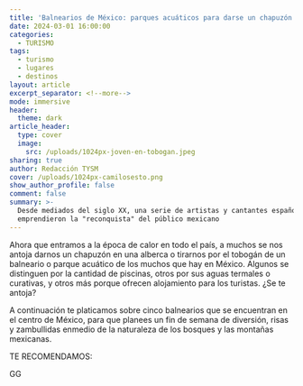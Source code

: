```yaml
---
title: 'Balnearios de México: parques acuáticos para darse un chapuzón'
date: 2024-03-01 16:00:00
categories:
  - TURISMO
tags:
  - turismo
  - lugares
  - destinos
layout: article
excerpt_separator: <!--more-->
mode: immersive
header:
  theme: dark
article_header:
  type: cover
  image:
    src: /uploads/1024px-joven-en-tobogan.jpeg
sharing: true
author: Redacción TYSM
cover: /uploads/1024px-camilosesto.png
show_author_profile: false
comment: false
summary: >-
  Desde mediados del siglo XX, una serie de artistas y cantantes españoles
  emprendieron la "reconquista" del público mexicano
---
```

Ahora que entramos a la época de calor en todo el país, a muchos se nos antoja darnos un chapuzón en una alberca o tirarnos por el tobogán de un balneario o parque acuático de los muchos que hay en México. Algunos se distinguen por la cantidad de piscinas, otros por sus aguas termales o curativas, y otros más porque ofrecen alojamiento para los turistas. ¿Se te antoja?

A continuación te platicamos sobre cinco balnearios que se encuentran en el centro de México, para que planees un fin de semana de diversión, risas y zambullidas enmedio de la naturaleza de los bosques y las montañas mexicanas.

TE RECOMENDAMOS:

GG